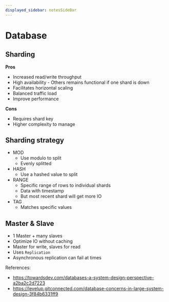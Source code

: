 ```yaml
---
displayed_sidebar: notesSideBar
---
```


# Database

## Sharding
**Pros**
- Increased read/write throughput
- High availability - Others remains functional if one shard is down
- Facilitates horizontal scaling
- Balanced traffic load
- Improve performance

**Cons**
- Requires shard key
- Higher complexity to manage

## Sharding strategy
- MOD
    - Use modulo to split
    - Evenly splitted
- HASH
    - Use a hashed value to split
- RANGE
    - Specific range of rows to individual shards
    - Data with timestamp
    - But most recent shard will get more IO
- TAG
    - Matches specific values

## Master & Slave
- 1 Master + many slaves
- Optimize IO without caching
- Master for write, slaves for read
- Uses `Replication`
- Asynchronous replication can fail at times

References:
- https://towardsdev.com/databases-a-system-design-perspective-a2ba2c2d7223
- https://levelup.gitconnected.com/database-concerns-in-large-system-design-3f84b6331ff9